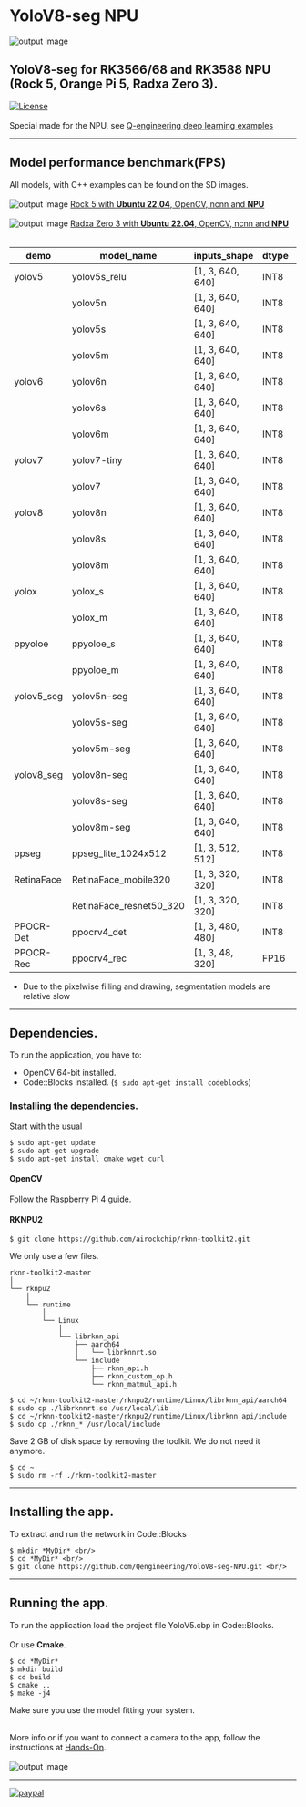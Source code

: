 # YoloV8-seg NPU
![output image]( https://qengineering.eu/github/YoloV8-seg_Parking_NPU.webp )
## YoloV8-seg for RK3566/68 and RK3588 NPU (Rock 5, Orange Pi 5, Radxa Zero 3). <br/>
[![License](https://img.shields.io/badge/License-BSD%203--Clause-blue.svg)](https://opensource.org/licenses/BSD-3-Clause)<br/><br/>
Special made for the NPU, see [Q-engineering deep learning examples](https://qengineering.eu/deep-learning-examples-on-raspberry-32-64-os.html)

------------

## Model performance benchmark(FPS)

All models, with C++ examples can be found on the SD images.<br><br>
![output image]( https://qengineering.eu/github/RockPi5_Ubuntu_22.jpg ) [Rock 5 with **Ubuntu 22.04**, OpenCV, ncnn and **NPU**](https://github.com/Qengineering/Rock-5-Ubuntu-22-image)<br><br>
![output image]( https://qengineering.eu/github/RadxaZero3_Ubuntu_22.jpg ) [Radxa Zero 3 with **Ubuntu 22.04**, OpenCV, ncnn and **NPU**](https://github.com/Qengineering/Radxa-Zero-3-NPU-Ubuntu22)<br><br>



| demo             | model_name                   | inputs_shape            | dtype | RK3588  | RK3566/68  |
| ---------------- | ---------------------------- | ----------------------- | ----- | :-----: | :--------: |
| yolov5           | yolov5s_relu                 | [1, 3, 640, 640]        | INT8  | 50.0    | 14.8       |
|                  | yolov5n                      | [1, 3, 640, 640]        | INT8  | 58.8    | 19.5       |
|                  | yolov5s                      | [1, 3, 640, 640]        | INT8  | 37.7    | 11.7       |
|                  | yolov5m                      | [1, 3, 640, 640]        | INT8  | 16.2    | 5.7        |
| yolov6           | yolov6n                      | [1, 3, 640, 640]        | INT8  | 63.0    | 18.0       |
|                  | yolov6s                      | [1, 3, 640, 640]        | INT8  | 29.5    | 8.1        |
|                  | yolov6m                      | [1, 3, 640, 640]        | INT8  | 15.4    | 4.5        |
| yolov7           | yolov7-tiny                  | [1, 3, 640, 640]        | INT8  | 53.4    | 16.1       |
|                  | yolov7                       | [1, 3, 640, 640]        | INT8  | 9.4     | 3.4        |
| yolov8           | yolov8n                      | [1, 3, 640, 640]        | INT8  | 53.1    | 18.2       |
|                  | yolov8s                      | [1, 3, 640, 640]        | INT8  | 28.5    | 8.9        |
|                  | yolov8m                      | [1, 3, 640, 640]        | INT8  | 12.1    | 4.4        |
| yolox            | yolox_s                      | [1, 3, 640, 640]        | INT8  | 30.0    | 10.0       |
|                  | yolox_m                      | [1, 3, 640, 640]        | INT8  | 12.9    | 4.8        |
| ppyoloe          | ppyoloe_s                    | [1, 3, 640, 640]        | INT8  | 28.8    | 9.2        |
|                  | ppyoloe_m                    | [1, 3, 640, 640]        | INT8  | 13.1    | 5.04       |
| yolov5_seg       | yolov5n-seg                  | [1, 3, 640, 640]        | INT8  | 9.4     | 1.04 *     |
|                  | yolov5s-seg                  | [1, 3, 640, 640]        | INT8  | 7.8     | 0.87 *     |
|                  | yolov5m-seg                  | [1, 3, 640, 640]        | INT8  | 6.1     | 0.71 *     |
| yolov8_seg       | yolov8n-seg                  | [1, 3, 640, 640]        | INT8  | 8.9     | 0.91 *     |
|                  | yolov8s-seg                  | [1, 3, 640, 640]        | INT8  | 7.3     | 0.87 *     |
|                  | yolov8m-seg                  | [1, 3, 640, 640]        | INT8  | 4.5     | 0.7  *     |
| ppseg	           | ppseg_lite_1024x512          |	[1, 3, 512, 512]	      | INT8	| 27.5    | 2.4        |
| RetinaFace       | RetinaFace_mobile320         | [1, 3, 320, 320]        | INT8  | 243.6   | 88.5       |
|                  | RetinaFace_resnet50_320      | [1, 3, 320, 320]        | INT8  | 43.4    | 11.8       |
| PPOCR-Det        | ppocrv4_det                  | [1, 3, 480, 480]        | INT8  | 31.5    | 15.1       |
| PPOCR-Rec        | ppocrv4_rec                  | [1, 3, 48, 320]         | FP16  | 35.7    | 17.3       |

* Due to the pixelwise filling and drawing, segmentation models are relative slow

------------

## Dependencies.
To run the application, you have to:
- OpenCV 64-bit installed.
- Code::Blocks installed. (```$ sudo apt-get install codeblocks```)

### Installing the dependencies.
Start with the usual 
```
$ sudo apt-get update 
$ sudo apt-get upgrade
$ sudo apt-get install cmake wget curl
```
#### OpenCV
Follow the Raspberry Pi 4 [guide](https://qengineering.eu/install-opencv-on-raspberry-64-os.html).<br>

#### RKNPU2
```
$ git clone https://github.com/airockchip/rknn-toolkit2.git
```
We only use a few files.
```
rknn-toolkit2-master
│      
└── rknpu2
    │      
    └── runtime
        │       
        └── Linux
            │      
            └── librknn_api
                ├── aarch64
                │   └── librknnrt.so
                └── include
                    ├── rknn_api.h
                    ├── rknn_custom_op.h
                    └── rknn_matmul_api.h

$ cd ~/rknn-toolkit2-master/rknpu2/runtime/Linux/librknn_api/aarch64
$ sudo cp ./librknnrt.so /usr/local/lib
$ cd ~/rknn-toolkit2-master/rknpu2/runtime/Linux/librknn_api/include
$ sudo cp ./rknn_* /usr/local/include
```
Save 2 GB of disk space by removing the toolkit. We do not need it anymore.
```
$ cd ~
$ sudo rm -rf ./rknn-toolkit2-master
```

------------

## Installing the app.
To extract and run the network in Code::Blocks <br/>
```
$ mkdir *MyDir* <br/>
$ cd *MyDir* <br/>
$ git clone https://github.com/Qengineering/YoloV8-seg-NPU.git <br/>
```

------------

## Running the app.
To run the application load the project file YoloV5.cbp in Code::Blocks.<br/><br>
Or use **Cmake**.
```
$ cd *MyDir*
$ mkdir build
$ cd build
$ cmake ..
$ make -j4
```
Make sure you use the model fitting your system.<br><br>

More info or if you want to connect a camera to the app, follow the instructions at [Hands-On](https://qengineering.eu/deep-learning-examples-on-raspberry-32-64-os.html#HandsOn).<br/><br/>
![output image]( https://qengineering.eu/github/YoloV8-seg_Bus_NPU.webp )

------------

[![paypal](https://qengineering.eu/images/TipJarSmall4.png)](https://www.paypal.com/cgi-bin/webscr?cmd=_s-xclick&hosted_button_id=CPZTM5BB3FCYL) 
